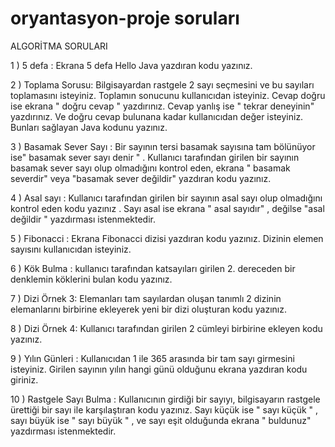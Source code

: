 # oryantasyon-proje soruları  
ALGORİTMA SORULARI


1 )  5 defa : Ekrana 5 defa Hello Java yazdıran kodu yazınız.


2 )  Toplama Sorusu:  Bilgisayardan rastgele 2 sayı seçmesini ve bu sayıları toplamasını isteyiniz. Toplamın sonucunu kullanıcıdan isteyiniz. Cevap doğru ise ekrana             "  doğru cevap  "      yazdırınız. Cevap yanlış ise       " tekrar deneyinin"    yazdırınız. Ve doğru cevap bulunana kadar kullanıcıdan değer isteyiniz.  Bunları sağlayan Java kodunu yazınız.

 
3 )  Basamak Sever Sayı  : Bir sayının tersi basamak sayısına tam bölünüyor ise"   basamak sever sayı denir "  .
Kullanıcı tarafından girilen bir sayının basamak sever sayı olup olmadığını kontrol eden, ekrana   " basamak severdir"     veya   "basamak sever değildir"     yazdıran kodu yazınız.
 
 
4 )  Asal sayı : Kullanıcı tarafından girilen bir sayının asal sayı olup olmadığını kontrol eden kodu yazınız . Sayı asal ise ekrana " asal sayıdır"     , değilse     "asal değildir "    yazdırması istenmektedir. 
 

5 )  Fibonacci : Ekrana  Fibonacci dizisi yazdıran kodu yazınız. Dizinin elemen sayısını kullanıcıdan isteyiniz.
 

6 )  Kök Bulma : kullanıcı tarafından katsayıları girilen 2. dereceden bir denklemin köklerini bulan kodu yazınız.
 

7 )  Dizi Örnek 3:  Elemanları tam sayılardan oluşan tanımlı 2 dizinin elemanlarını birbirine ekleyerek yeni bir dizi oluşturan kodu yazınız.
 
 
8 )  Dizi Örnek 4: Kullanıcı tarafından girilen 2 cümleyi birbirine ekleyen kodu yazınız.
 
  
9 )  Yılın Günleri :  Kullanıcıdan 1 ile 365 arasında bir tam sayı girmesini isteyiniz. Girilen sayının yılın hangi günü olduğunu ekrana yazdıran kodu giriniz.


 10 )   Rastgele Sayı Bulma :  Kullanıcının girdiği bir sayıyı, bilgisayarın  rastgele ürettiği bir sayı ile karşılaştıran kodu yazınız. Sayı küçük ise    " sayı küçük "       , sayı büyük ise     " sayı büyük " , ve sayı eşit olduğunda  ekrana        " buldunuz"       yazdırması istenmektedir.
 
